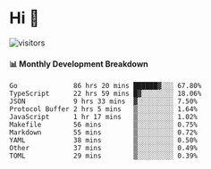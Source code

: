 # Hi 👋
 
![visitors](https://visitor-badge.glitch.me/badge?page_id=sorcererxw.sorcererx)

#### 📊 Monthly Development Breakdown

<!--START_SECTION:waka-->
```text
Go              86 hrs 20 mins ██████▓░░░ 67.80%
TypeScript      22 hrs 59 mins █▓░░░░░░░░ 18.06%
JSON            9 hrs 33 mins  ▓░░░░░░░░░ 7.50%
Protocol Buffer 2 hrs 5 mins   ▒░░░░░░░░░ 1.64%
JavaScript      1 hr 17 mins   ▒░░░░░░░░░ 1.02%
Makefile        56 mins        ▒░░░░░░░░░ 0.75%
Markdown        55 mins        ▒░░░░░░░░░ 0.72%
YAML            38 mins        ▒░░░░░░░░░ 0.50%
Other           37 mins        ▒░░░░░░░░░ 0.49%
TOML            29 mins        ▒░░░░░░░░░ 0.39%
```
<!--END_SECTION:waka-->
